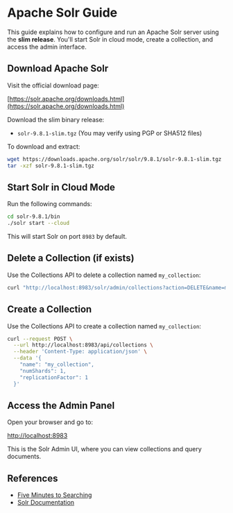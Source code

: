 # Apache Solr Guide

This guide explains how to configure and run an Apache Solr server using the
**slim release**. You'll start Solr in cloud mode, create a collection, and
access the admin interface.

## Download Apache Solr

Visit the official download page:

[https://solr.apache.org/downloads.html](https://solr.apache.org/downloads.html)

Download the slim binary release:

- `solr-9.8.1-slim.tgz` (You may verify using PGP or SHA512 files)

To download and extract:

```bash
wget https://downloads.apache.org/solr/solr/9.8.1/solr-9.8.1-slim.tgz
tar -xzf solr-9.8.1-slim.tgz
```

## Start Solr in Cloud Mode

Run the following commands:

```bash
cd solr-9.8.1/bin
./solr start --cloud
```

This will start Solr on port `8983` by default.

## Delete a Collection (if exists)

Use the Collections API to delete a collection named `my_collection`:

```bash
curl "http://localhost:8983/solr/admin/collections?action=DELETE&name=my_collection"
```

## Create a Collection

Use the Collections API to create a collection named `my_collection`:

```bash
curl --request POST \
  --url http://localhost:8983/api/collections \
  --header 'Content-Type: application/json' \
  --data '{
    "name": "my_collection",
    "numShards": 1,
    "replicationFactor": 1
  }'
```

## Access the Admin Panel

Open your browser and go to:

[http://localhost:8983](http://localhost:8983)


This is the Solr Admin UI, where you can view collections and query documents.

## References

- [Five Minutes to Searching](https://solr.apache.org/guide/solr/latest/getting-started/tutorial-five-minutes.html)
- [Solr Documentation](https://solr.apache.org/guide/)
